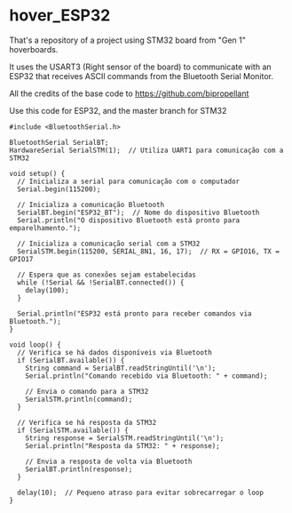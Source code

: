 # hover_ESP32
That's a repository of a project using STM32 board from "Gen 1" hoverboards.

It uses the USART3 (Right sensor of the board) to communicate with an ESP32 that receives ASCII commands from the Bluetooth Serial Monitor.

All the credits of the base code to https://github.com/bipropellant

Use this code for ESP32, and the master branch for STM32
```
#include <BluetoothSerial.h>

BluetoothSerial SerialBT;
HardwareSerial SerialSTM(1);  // Utiliza UART1 para comunicação com a STM32

void setup() {
  // Inicializa a serial para comunicação com o computador
  Serial.begin(115200);
  
  // Inicializa a comunicação Bluetooth
  SerialBT.begin("ESP32_BT");  // Nome do dispositivo Bluetooth
  Serial.println("O dispositivo Bluetooth está pronto para emparelhamento.");

  // Inicializa a comunicação serial com a STM32
  SerialSTM.begin(115200, SERIAL_8N1, 16, 17);  // RX = GPIO16, TX = GPIO17

  // Espera que as conexões sejam estabelecidas
  while (!Serial && !SerialBT.connected()) {
    delay(100);
  }

  Serial.println("ESP32 está pronto para receber comandos via Bluetooth.");
}

void loop() {
  // Verifica se há dados disponíveis via Bluetooth
  if (SerialBT.available()) {
    String command = SerialBT.readStringUntil('\n');
    Serial.println("Comando recebido via Bluetooth: " + command);

    // Envia o comando para a STM32
    SerialSTM.println(command);
  }

  // Verifica se há resposta da STM32
  if (SerialSTM.available()) {
    String response = SerialSTM.readStringUntil('\n');
    Serial.println("Resposta da STM32: " + response);

    // Envia a resposta de volta via Bluetooth
    SerialBT.println(response);
  }

  delay(10);  // Pequeno atraso para evitar sobrecarregar o loop
}
```
